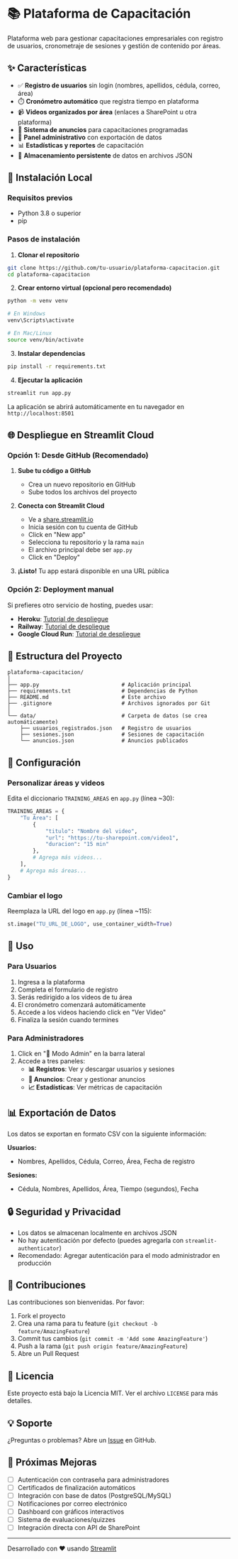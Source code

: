 # 📚 Plataforma de Capacitación

Plataforma web para gestionar capacitaciones empresariales con registro de usuarios, cronometraje de sesiones y gestión de contenido por áreas.

## ✨ Características

- ✅ **Registro de usuarios** sin login (nombres, apellidos, cédula, correo, área)
- ⏱️ **Cronómetro automático** que registra tiempo en plataforma
- 📹 **Videos organizados por área** (enlaces a SharePoint u otra plataforma)
- 📢 **Sistema de anuncios** para capacitaciones programadas
- 🔐 **Panel administrativo** con exportación de datos
- 📊 **Estadísticas y reportes** de capacitación
- 💾 **Almacenamiento persistente** de datos en archivos JSON

## 🚀 Instalación Local

### Requisitos previos
- Python 3.8 o superior
- pip

### Pasos de instalación

1. **Clonar el repositorio**
```bash
git clone https://github.com/tu-usuario/plataforma-capacitacion.git
cd plataforma-capacitacion
```

2. **Crear entorno virtual (opcional pero recomendado)**
```bash
python -m venv venv

# En Windows
venv\Scripts\activate

# En Mac/Linux
source venv/bin/activate
```

3. **Instalar dependencias**
```bash
pip install -r requirements.txt
```

4. **Ejecutar la aplicación**
```bash
streamlit run app.py
```

La aplicación se abrirá automáticamente en tu navegador en `http://localhost:8501`

## 🌐 Despliegue en Streamlit Cloud

### Opción 1: Desde GitHub (Recomendado)

1. **Sube tu código a GitHub**
   - Crea un nuevo repositorio en GitHub
   - Sube todos los archivos del proyecto

2. **Conecta con Streamlit Cloud**
   - Ve a [share.streamlit.io](https://share.streamlit.io)
   - Inicia sesión con tu cuenta de GitHub
   - Click en "New app"
   - Selecciona tu repositorio y la rama `main`
   - El archivo principal debe ser `app.py`
   - Click en "Deploy"

3. **¡Listo!** Tu app estará disponible en una URL pública

### Opción 2: Deployment manual

Si prefieres otro servicio de hosting, puedes usar:
- **Heroku**: [Tutorial de despliegue](https://devcenter.heroku.com/articles/getting-started-with-python)
- **Railway**: [Tutorial de despliegue](https://docs.railway.app/deploy/deployments)
- **Google Cloud Run**: [Tutorial de despliegue](https://cloud.google.com/run/docs/quickstarts/deploy-container)

## 📁 Estructura del Proyecto

```
plataforma-capacitacion/
│
├── app.py                          # Aplicación principal
├── requirements.txt                # Dependencias de Python
├── README.md                       # Este archivo
├── .gitignore                      # Archivos ignorados por Git
│
└── data/                           # Carpeta de datos (se crea automáticamente)
    ├── usuarios_registrados.json   # Registro de usuarios
    ├── sesiones.json               # Sesiones de capacitación
    └── anuncios.json               # Anuncios publicados
```

## 🔧 Configuración

### Personalizar áreas y videos

Edita el diccionario `TRAINING_AREAS` en `app.py` (línea ~30):

```python
TRAINING_AREAS = {
    "Tu Área": [
        {
            "titulo": "Nombre del video",
            "url": "https://tu-sharepoint.com/video1",
            "duracion": "15 min"
        },
        # Agrega más videos...
    ],
    # Agrega más áreas...
}
```

### Cambiar el logo

Reemplaza la URL del logo en `app.py` (línea ~115):

```python
st.image("TU_URL_DE_LOGO", use_container_width=True)
```

## 👥 Uso

### Para Usuarios

1. Ingresa a la plataforma
2. Completa el formulario de registro
3. Serás redirigido a los videos de tu área
4. El cronómetro comenzará automáticamente
5. Accede a los videos haciendo click en "Ver Video"
6. Finaliza la sesión cuando termines

### Para Administradores

1. Click en "🔐 Modo Admin" en la barra lateral
2. Accede a tres paneles:
   - **📊 Registros**: Ver y descargar usuarios y sesiones
   - **📢 Anuncios**: Crear y gestionar anuncios
   - **📈 Estadísticas**: Ver métricas de capacitación

## 📊 Exportación de Datos

Los datos se exportan en formato CSV con la siguiente información:

**Usuarios:**
- Nombres, Apellidos, Cédula, Correo, Área, Fecha de registro

**Sesiones:**
- Cédula, Nombres, Apellidos, Área, Tiempo (segundos), Fecha

## 🔒 Seguridad y Privacidad

- Los datos se almacenan localmente en archivos JSON
- No hay autenticación por defecto (puedes agregarla con `streamlit-authenticator`)
- Recomendado: Agregar autenticación para el modo administrador en producción

## 🤝 Contribuciones

Las contribuciones son bienvenidas. Por favor:

1. Fork el proyecto
2. Crea una rama para tu feature (`git checkout -b feature/AmazingFeature`)
3. Commit tus cambios (`git commit -m 'Add some AmazingFeature'`)
4. Push a la rama (`git push origin feature/AmazingFeature`)
5. Abre un Pull Request

## 📝 Licencia

Este proyecto está bajo la Licencia MIT. Ver el archivo `LICENSE` para más detalles.

## 💡 Soporte

¿Preguntas o problemas? Abre un [Issue](https://github.com/tu-usuario/plataforma-capacitacion/issues) en GitHub.

## 🚀 Próximas Mejoras

- [ ] Autenticación con contraseña para administradores
- [ ] Certificados de finalización automáticos
- [ ] Integración con base de datos (PostgreSQL/MySQL)
- [ ] Notificaciones por correo electrónico
- [ ] Dashboard con gráficos interactivos
- [ ] Sistema de evaluaciones/quizzes
- [ ] Integración directa con API de SharePoint

---

Desarrollado con ❤️ usando [Streamlit](https://streamlit.io)
